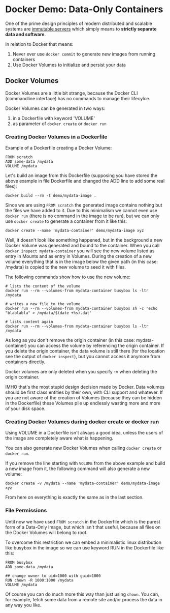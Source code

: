 # Docker Demo: Data-Only Containers

One of the prime design principles of modern distributed and scalable systems are [immutable servers](https://highops.com/insights/immutable-infrastructure-what-is-it/) which simply means to **strictly separate data and software**.

In relation to Docker that means:

  1. Never ever use `docker commit` to generate new images from running containers
  2. Use Docker Volumes to initialize and persist your data
  
## Docker Volumes

Docker Volumes are a little bit strange, because the Docker CLI (commandline interface) has no commands to manage their lifecylce.

Docker Volumes can be generated in two ways:

  1. in a Dockerfile with keyword 'VOLUME'
  2. as parameter of `docker create` or `docker run`

### Creating Docker Volumes in a Dockerfile 
  
Example of a Dockerfile creating a Docker Volume:

```
FROM scratch
ADD some-data /mydata
VOLUME /mydata
```

Let's build an image from this Dockerfile (supposing you have stored the above example in file Dockerfile and changed the ADD line to add some real files):

```
docker build --rm -t demo/mydata-image .
```

Since we are using `FROM scratch` the generated image contains nothing but the files we have added to it. Due to this minimalism we cannot even use `docker run` (there is no command in the image to be run), but we can only use `docker create` to generate a container from it like this:

```
docker create --name 'mydata-container' demo/mydata-image xyz
```

Well, it doesn't look like something happened, but in the background a new Docker Volume was generated and bound to the container. When you call `docker inspect mydata-container` you will see the new volume listed as entry in Mounts and as entry in Volumes. During the creation of a new volume everything that is in the image below the given path (in this case: /mydata) is copied to the new volume to seed it with files.

The following commands show how to use the new volume:

```shell
# lists the content of the volume
docker run --rm --volumes-from mydata-container busybox ls -ltr /mydata

# writes a new file to the volume
docker run --rm --volumes-from mydata-container busybox sh -c 'echo "blablabla" > /mydata/$(date +%s).dat'

# lists content again
docker run --rm --volumes-from mydata-container busybox ls -ltr /mydata
```

As long as you don't remove the origin container (in this case: mydata-container) you can access the volume by referencing the origin container. If you delete the origin container, the data volume is still there (for the location see the output of `docker inspect`), but you cannot access it anymore from containers directly.

Docker volumes are only deleted when you specify -v when deleting the origin container.

IMHO that's the most stupid design decision made by Docker. Data volumes should be first class entities by their own, with CLI support and whatever. If you are not aware of the creation of Volumes (because they can be hidden in the Dockerfile) these Volumes pile up endlessly wasting more and more of your disk space.


### Creating Docker Volumes during docker create or docker run 

Using VOLUME in a Dockerfile isn't always a good idea, unless the users of the image are completely aware what is happening.

You can also generate new Docker Volumes when calling `docker create` or `docker run`.

If you remove the line starting with `VOLUME` from the above example and build a new image from it, the following command will also generate a new volume:

```shell
docker create -v /mydata --name 'mydata-container' demo/mydata-image xyz
```

From here on everything is exactly the same as in the last section.


### File Permissions

Until now we have used `FROM scratch` in the Dockerfile which is the purest form of a Data-Only Image, but which isn't that useful, because all files on the Docker Volumes will belong to root. 

To overcome this restriction we can embed a minimalistic linux distribution like busybox in the image so we can use keyword RUN in the Dockerfile like this: 

```
FROM busybox
ADD some-data /mydata

## change owner to uid=1000 with guid=1000
RUN chown -R 1000:1000 /mydata
VOLUME /mydata
```

Of course you can do much more this way than just using `chown`. You can, for example, fetch some data from a remote site and/or process the data in any way you like.

